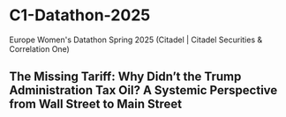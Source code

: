 # C1-Datathon-2025
Europe Women's Datathon Spring 2025 (Citadel | Citadel Securities &amp; Correlation One)

## The Missing Tariff: Why Didn’t the Trump Administration Tax Oil? A Systemic Perspective from Wall Street to Main Street
